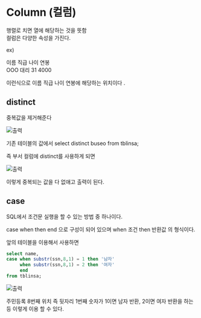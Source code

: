 # Column (컬럼)

행렬로 치면 열에 해당하는 것을 뜻함   
컬럼은 다양한 속성을 가진다.  

ex)   

이름   직급 나이 연봉   
OOO  대리  31    4000   

이런식으로 이름 직급 나이 연봉에 해당하는 위치이다 .   


## distinct 
중복값을 제거해준다 

![출력](https://github.com/juniel1299/juniel1299.github.io/assets/62318700/1ab7c560-384f-4c8b-9292-fc42a8e01380)

기존 테이블의 값에서 
select distinct buseo from tblinsa;  

즉 부서 컬럼에 distinct를 사용하게 되면  

![출력](https://github.com/juniel1299/juniel1299.github.io/assets/62318700/fd09b66f-9612-4e50-839b-5f963377823a)

이렇게 중복되는 값을 다 없애고 출력이 된다.  

## case
SQL에서 조건문 실행을 할 수 있는 방법 중 하나이다.  

case when then end 으로 구성이 되어 있으며 
when 조건 then 반환값 의 형식이다.  

앞의 테이블을 이용해서 사용하면

```sql
select name,
case when substr(ssn,8,1) = 1 then '남자'  
	 when substr(ssn,8,1) = 2 then '여자'
     end
from tblinsa;

```

![출력](https://github.com/juniel1299/juniel1299.github.io/assets/62318700/71e5788b-ff78-4d5d-9d9d-a510b123f8ec)

주민등록 8번째 위치 즉 뒷자리 1번째 숫자가 1이면 남자 반환, 2이면 여자 반환을 하는 등
이렇게 이용 할 수 있다.  
